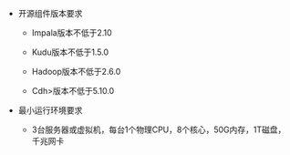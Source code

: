 + 开源组件版本要求

     + Impala版本不低于2.10

     + Kudu版本不低于1.5.0

     + Hadoop版本不低于2.6.0

     + Cdh&gt;版本不低于5.10.0

+ 最小运行环境要求

     + 3台服务器或虚拟机，每台1个物理CPU，8个核心，50G内存，1T磁盘，千兆网卡



